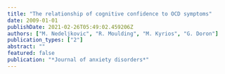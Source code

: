 ```yaml
---
title: "The relationship of cognitive confidence to OCD symptoms"
date: 2009-01-01
publishDate: 2021-02-26T05:49:02.459206Z
authors: ["M. Nedeljkovic", "R. Moulding", "M. Kyrios", "G. Doron"]
publication_types: ["2"]
abstract: ""
featured: false
publication: "*Journal of anxiety disorders*"
---
```


